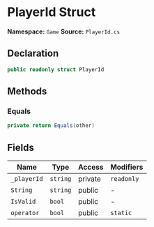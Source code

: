 # PlayerId Struct

**Namespace:** `Game`
**Source:** `PlayerId.cs`

## Declaration

```csharp
public readonly struct PlayerId
```

## Methods

### Equals

```csharp
private return Equals(other)
```

## Fields

| Name | Type | Access | Modifiers |
|------|------|--------|-----------|
| `_playerId` | `string` | private | `readonly` |
| `String` | `string` | public | - |
| `IsValid` | `bool` | public | - |
| `operator` | `bool` | public | `static` |

